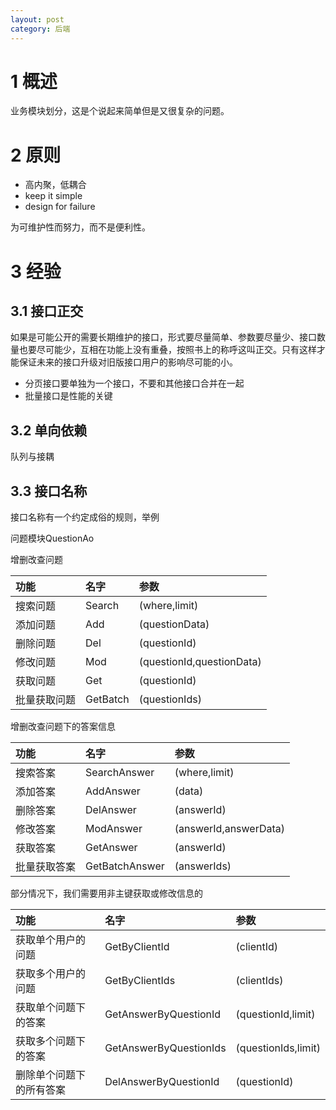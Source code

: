 ```yaml
---
layout: post
category: 后端
---
```


# 1 概述
业务模块划分，这是个说起来简单但是又很复杂的问题。

# 2 原则

* 高内聚，低耦合
* keep it simple
* design for failure

为可维护性而努力，而不是便利性。

# 3 经验

## 3.1 接口正交

如果是可能公开的需要长期维护的接口，形式要尽量简单、参数要尽量少、接口数量也要尽可能少，互相在功能上没有重叠，按照书上的称呼这叫正交。只有这样才能保证未来的接口升级对旧版接口用户的影响尽可能的小。

* 分页接口要单独为一个接口，不要和其他接口合并在一起
* 批量接口是性能的关键

## 3.2 单向依赖
队列与接耦

## 3.3 接口名称
接口名称有一个约定成俗的规则，举例

问题模块QuestionAo

增删改查问题

|功能|名字|参数|
|:--|:--|:--|
|搜索问题|Search|(where,limit)|
|添加问题|Add|(questionData)|
|删除问题|Del|(questionId)|
|修改问题|Mod|(questionId,questionData)|
|获取问题|Get|(questionId)|
|批量获取问题|GetBatch|(questionIds)|

增删改查问题下的答案信息

|功能|名字|参数|
|:--|:--|:--|
|搜索答案|SearchAnswer|(where,limit)|
|添加答案|AddAnswer|(data)|
|删除答案|DelAnswer|(answerId)|
|修改答案|ModAnswer|(answerId,answerData)|
|获取答案|GetAnswer|(answerId)|
|批量获取答案|GetBatchAnswer|(answerIds)|

部分情况下，我们需要用非主键获取或修改信息的

|功能|名字|参数|
|:--|:--|:--|
|获取单个用户的问题|GetByClientId|(clientId)|
|获取多个用户的问题|GetByClientIds|(clientIds)|
|获取单个问题下的答案|GetAnswerByQuestionId|(questionId,limit)|
|获取多个问题下的答案|GetAnswerByQuestionIds|(questionIds,limit)|
|删除单个问题下的所有答案|DelAnswerByQuestionId|(questionId)|


